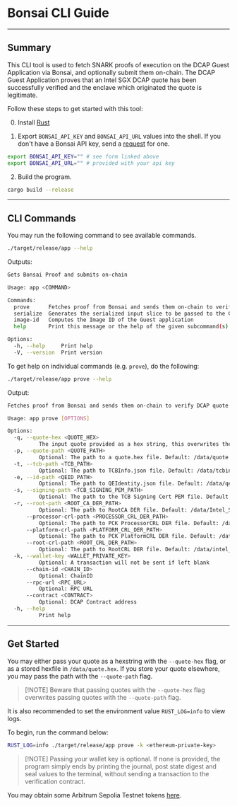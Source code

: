 # Bonsai CLI Guide

---

## Summary

This CLI tool is used to fetch SNARK proofs of execution on the DCAP Guest Application via Bonsai, and optionally submit them on-chain. The DCAP Guest Application proves that an Intel SGX DCAP quote has been successfully verified and the enclave which originated the quote is legitimate.

Follow these steps to get started with this tool:

0. Install [Rust](https://doc.rust-lang.org/book/ch01-01-installation.html)

1. Export `BONSAI_API_KEY` and `BONSAI_API_URL` values into the shell. If you don't have a Bonsai API key, send a [request](https://docs.google.com/forms/d/e/1FAIpQLSf9mu18V65862GS4PLYd7tFTEKrl90J5GTyzw_d14ASxrruFQ/viewform) for one.

```bash
export BONSAI_API_KEY="" # see form linked above
export BONSAI_API_URL="" # provided with your api key
```

2. Build the program.

```bash
cargo build --release
```

---

## CLI Commands

You may run the following command to see available commands.

```bash
./target/release/app --help
```

Outputs:

```bash
Gets Bonsai Proof and submits on-chain

Usage: app <COMMAND>

Commands:
  prove      Fetches proof from Bonsai and sends them on-chain to verify DCAP quote
  serialize  Generates the serialized input slice to be passed to the Guest application
  image-id   Computes the Image ID of the Guest application
  help       Print this message or the help of the given subcommand(s)

Options:
  -h, --help     Print help
  -V, --version  Print version
```

To get help on individual commands (e.g. `prove`), do the following:

```bash
./target/release/app prove --help
```

Output:

```bash
Fetches proof from Bonsai and sends them on-chain to verify DCAP quote

Usage: app prove [OPTIONS]

Options:
  -q, --quote-hex <QUOTE_HEX>
          The input quote provided as a hex string, this overwrites the --quote-path argument
  -p, --quote-path <QUOTE_PATH>
          Optional: The path to a quote.hex file. Default: /data/quote.hex or overwritten by the --quote-hex argument if provided
  -t, --tcb-path <TCB_PATH>
          Optional: The path to TCBInfo.json file. Default: /data/tcbinfoV2.json
  -e, --id-path <QEID_PATH>
          Optional: The path to QEIdentity.json file. Default: /data/qeidentityv2.json
  -s, --signing-path <TCB_SIGNING_PEM_PATH>
          Optional: The path to the TCB Signing Cert PEM file. Default: /data/signing_cert.pem
  -r, --root-path <ROOT_CA_DER_PATH>
          Optional: The path to RootCA DER file. Default: /data/Intel_SGX_Provisioning_Certification_RootCA.cer
      --processor-crl-path <PROCESSOR_CRL_DER_PATH>
          Optional: The path to PCK ProcessorCRL DER file. Default: /data/pck_processor_crl.der
      --platform-crl-path <PLATFORM_CRL_DER_PATH>
          Optional: The path to PCK PlatformCRL DER file. Default: /data/pck_platform_crl.der
      --root-crl-path <ROOT_CRL_DER_PATH>
          Optional: The path to RootCRL DER file. Default: /data/intel_root_ca_crl.der
  -k, --wallet-key <WALLET_PRIVATE_KEY>
          Optional: A transaction will not be sent if left blank
      --chain-id <CHAIN_ID>
          Optional: ChainID
      --rpc-url <RPC_URL>
          Optional: RPC URL
      --contract <CONTRACT>
          Optional: DCAP Contract address
  -h, --help
          Print help
```

---

## Get Started

You may either pass your quote as a hexstring with the `--quote-hex` flag, or as a stored hexfile in `/data/quote.hex`. If you store your quote elsewhere, you may pass the path with the `--quote-path` flag.

>
> [!NOTE]
> Beware that passing quotes with the `--quote-hex` flag overwrites passing quotes with the `--quote-path` flag.
>

It is also recommended to set the environment value `RUST_LOG=info` to view logs.

To begin, run the command below:

```bash
RUST_LOG=info ./target/release/app prove -k <ethereum-private-key>
```

>
> [!NOTE]
> Passing your wallet key is optional. If none is provided, the program simply ends by printing the journal, post state digest and seal values to the terminal, without sending a transaction to the verification contract.

You may obtain some Arbitrum Sepolia Testnet tokens [here](https://www.l2faucet.com/).
>